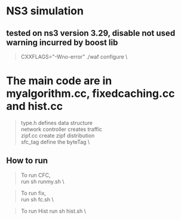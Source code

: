 # NS3 simulation
## tested on ns3 version 3.29, disable not used warning incurred by boost lib
> CXXFLAGS="-Wno-error" ./waf configure \

# The main code are in myalgorithm.cc, fixedcaching.cc and hist.cc
> type.h defines data structure \
> network controller creates traffic \
> zipf.cc create zipf distribution \
> sfc_tag define the byteTag \

## How to run
> To run CFC, \
> run sh runmy.sh \

> To run fix, \
> run sh fc.sh \

> To run Hist
> run sh hist.sh \

